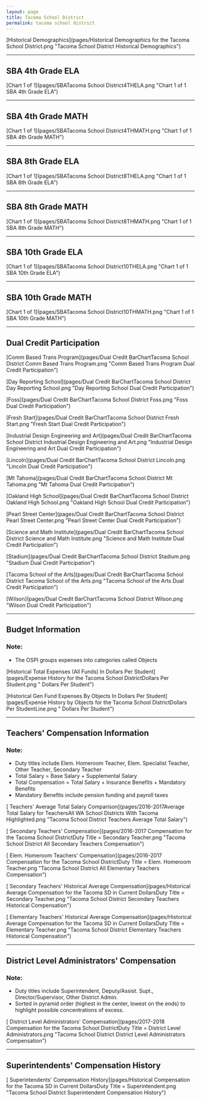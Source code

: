 ```yaml
---
layout: page
title: Tacoma School District
permalink: tacoma school district
---
```



[Historical Demographics](pages/Historical Demographics for the Tacoma School District.png "Tacoma School District Historical Demographics")

___

## SBA 4th Grade ELA

[Chart 1 of 1](pages/SBATacoma School District4THELA.png "Chart 1 of 1 SBA 4th Grade ELA")


___

## SBA 4th Grade MATH

[Chart 1 of 1](pages/SBATacoma School District4THMATH.png "Chart 1 of 1 SBA 4th Grade MATH")


___

## SBA 8th Grade ELA

[Chart 1 of 1](pages/SBATacoma School District8THELA.png "Chart 1 of 1 SBA 8th Grade ELA")


___

## SBA 8th Grade MATH

[Chart 1 of 1](pages/SBATacoma School District8THMATH.png "Chart 1 of 1 SBA 8th Grade MATH")


___

## SBA 10th Grade ELA

[Chart 1 of 1](pages/SBATacoma School District10THELA.png "Chart 1 of 1 SBA 10th Grade ELA")


___

## SBA 10th Grade MATH

[Chart 1 of 1](pages/SBATacoma School District10THMATH.png "Chart 1 of 1 SBA 10th Grade MATH")


___

## Dual Credit Participation

[Comm Based Trans Program](pages/Dual Credit BarChartTacoma School District Comm Based Trans Program.png "Comm Based Trans Program Dual Credit Participation")

[Day Reporting School](pages/Dual Credit BarChartTacoma School District Day Reporting School.png "Day Reporting School Dual Credit Participation")

[Foss](pages/Dual Credit BarChartTacoma School District Foss.png "Foss Dual Credit Participation")

[Fresh Start](pages/Dual Credit BarChartTacoma School District Fresh Start.png "Fresh Start Dual Credit Participation")

[Industrial Design Engineering and Art](pages/Dual Credit BarChartTacoma School District Industrial Design Engineering and Art.png "Industrial Design Engineering and Art Dual Credit Participation")

[Lincoln](pages/Dual Credit BarChartTacoma School District Lincoln.png "Lincoln Dual Credit Participation")

[Mt Tahoma](pages/Dual Credit BarChartTacoma School District Mt Tahoma.png "Mt Tahoma Dual Credit Participation")

[Oakland High School](pages/Dual Credit BarChartTacoma School District Oakland High School.png "Oakland High School Dual Credit Participation")

[Pearl Street Center](pages/Dual Credit BarChartTacoma School District Pearl Street Center.png "Pearl Street Center Dual Credit Participation")

[Science and Math Institute](pages/Dual Credit BarChartTacoma School District Science and Math Institute.png "Science and Math Institute Dual Credit Participation")

[Stadium](pages/Dual Credit BarChartTacoma School District Stadium.png "Stadium Dual Credit Participation")

[Tacoma School of the Arts](pages/Dual Credit BarChartTacoma School District Tacoma School of the Arts.png "Tacoma School of the Arts Dual Credit Participation")

[Wilson](pages/Dual Credit BarChartTacoma School District Wilson.png "Wilson Dual Credit Participation")


___

## Budget Information
### Note:
- The OSPI groups expenses into categories called Objects

[Historical Total Expenses (All Funds) In Dollars Per Student](pages/Expense History for the Tacoma School DistrictDollars Per Student.png " Dollars Per Student")

[Historical Gen Fund Expenses By Objects In Dollars Per Student](pages/Expense History by Objects for the Tacoma School DistrictDollars Per StudentLine.png " Dollars Per Student")


___

## Teachers' Compensation Information
### Note:
- Duty titles include Elem. Homeroom Teacher, Elem. Specialist Teacher, Other Teacher, Secondary Teacher
- Total Salary = Base Salary + Supplemental Salary
- Total Compensation = Total Salary + Insurance Benefits + Mandatory Benefits
- Mandatory Benefits include pension funding and payroll taxes

[ Teachers' Average Total Salary Comparison](pages/2016-2017Average Total Salary for TeachersAll WA School Districts With Tacoma Highlighted.png "Tacoma School District Teachers Average Total Salary")

[ Secondary Teachers' Compensation](pages/2016-2017 Compensation for the Tacoma School DistrictDuty Title = Secondary Teacher.png "Tacoma School District All Secondary Teachers Compensation")

[ Elem. Homeroom Teachers' Compensation](pages/2016-2017 Compensation for the Tacoma School DistrictDuty Title = Elem. Homeroom Teacher.png "Tacoma School District All Elementary Teachers Compensation")

[ Secondary Teachers' Historical Average Compensation](pages/Historical Average Compensation for the Tacoma SD in Current DollarsDuty Title = Secondary Teacher.png "Tacoma School District Secondary Teachers Historical Compensation")

[ Elementary Teachers' Historical Average Compensation](pages/Historical Average Compensation for the Tacoma SD in Current DollarsDuty Title = Elementary Teacher.png "Tacoma School District Elementary Teachers Historical Compensation")


___

## District Level Administrators' Compensation

### Note:
- Duty titles include Superintendent, Deputy/Assist. Supt., Director/Supervisor, Other District Admin.
- Sorted in pyramid order (highest in the center, lowest on the ends) to highlight possible concentrations of excess.

[ District Level Administrators' Compensation](pages/2017-2018 Compensation for the Tacoma School DistrictDuty Title = District Level Administrators.png "Tacoma School District District Level Administrators Compensation")


___

## Superintendents' Compensation History

[ Superintendents' Compensation History](pages/Historical Compensation for the Tacoma SD in Current DollarsDuty Title = Superintendent.png "Tacoma School District Superintendent Compensation History")

